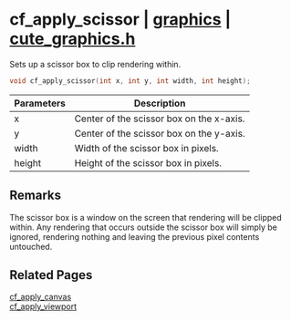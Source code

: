 # cf_apply_scissor | [graphics](https://github.com/RandyGaul/cute_framework/blob/master/docs/graphics/README.md) | [cute_graphics.h](https://github.com/RandyGaul/cute_framework/blob/master/include/cute_graphics.h)

Sets up a scissor box to clip rendering within.

```cpp
void cf_apply_scissor(int x, int y, int width, int height);
```

Parameters | Description
--- | ---
x | Center of the scissor box on the x-axis.
y | Center of the scissor box on the y-axis.
width | Width of the scissor box in pixels.
height | Height of the scissor box in pixels.

## Remarks

The scissor box is a window on the screen that rendering will be clipped within. Any rendering that occurs outside the
scissor box will simply be ignored, rendering nothing and leaving the previous pixel contents untouched.

## Related Pages

[cf_apply_canvas](https://github.com/RandyGaul/cute_framework/blob/master/docs/graphics/cf_apply_canvas.md)  
[cf_apply_viewport](https://github.com/RandyGaul/cute_framework/blob/master/docs/graphics/cf_apply_viewport.md)  
